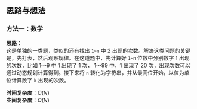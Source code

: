 ## 思路与想法
### 方法一：数学
**思路**：  
这是单独的一类题，类似的还有找出 `1~n` 中 2 出现的次数。解决这类问题的关键是，先打表，然后观察规律。在这道题中，先计算好 `1~n` 位数中分别数字 1 出现的次数，比如 1～9 中 1 出现了 1 次，
1～99 中，1 出现了 20 次，出现次数可以通过动态规划计算得到。接下来将 `n` 转化为字符串，并从最高位开始，以位为单位计算数字 `k` 出现的次数。


**时间复杂度**：*O*(*N*)  
**空间复杂度**：*O*(*N*)
